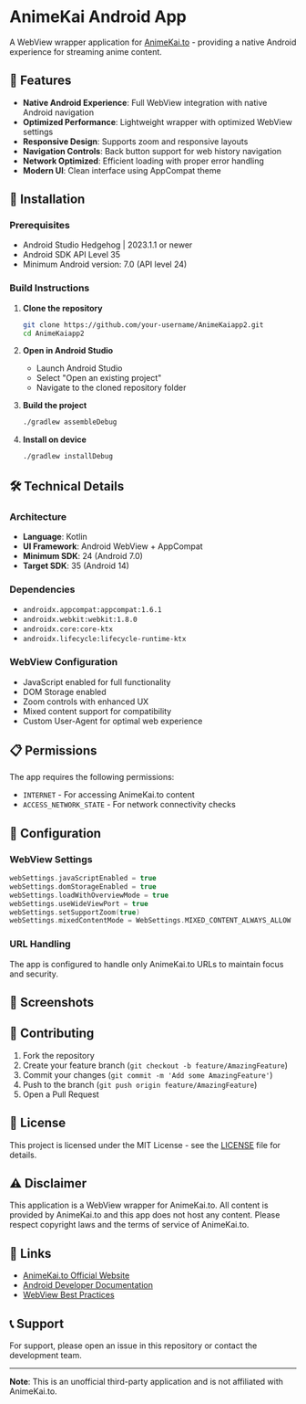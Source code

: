 # AnimeKai Android App

A WebView wrapper application for [AnimeKai.to](https://animekai.to/home) - providing a native Android experience for streaming anime content.

## 📱 Features

- **Native Android Experience**: Full WebView integration with native Android navigation
- **Optimized Performance**: Lightweight wrapper with optimized WebView settings
- **Responsive Design**: Supports zoom and responsive layouts
- **Navigation Controls**: Back button support for web history navigation
- **Network Optimized**: Efficient loading with proper error handling
- **Modern UI**: Clean interface using AppCompat theme

## 🚀 Installation

### Prerequisites
- Android Studio Hedgehog | 2023.1.1 or newer
- Android SDK API Level 35
- Minimum Android version: 7.0 (API level 24)

### Build Instructions

1. **Clone the repository**
   ```bash
   git clone https://github.com/your-username/AnimeKaiapp2.git
   cd AnimeKaiapp2
   ```

2. **Open in Android Studio**
   - Launch Android Studio
   - Select "Open an existing project"
   - Navigate to the cloned repository folder

3. **Build the project**
   ```bash
   ./gradlew assembleDebug
   ```

4. **Install on device**
   ```bash
   ./gradlew installDebug
   ```

## 🛠️ Technical Details

### Architecture
- **Language**: Kotlin
- **UI Framework**: Android WebView + AppCompat
- **Minimum SDK**: 24 (Android 7.0)
- **Target SDK**: 35 (Android 14)

### Dependencies
- `androidx.appcompat:appcompat:1.6.1`
- `androidx.webkit:webkit:1.8.0`
- `androidx.core:core-ktx`
- `androidx.lifecycle:lifecycle-runtime-ktx`

### WebView Configuration
- JavaScript enabled for full functionality
- DOM Storage enabled
- Zoom controls with enhanced UX
- Mixed content support for compatibility
- Custom User-Agent for optimal web experience

## 📋 Permissions

The app requires the following permissions:
- `INTERNET` - For accessing AnimeKai.to content
- `ACCESS_NETWORK_STATE` - For network connectivity checks

## 🔧 Configuration

### WebView Settings
```kotlin
webSettings.javaScriptEnabled = true
webSettings.domStorageEnabled = true
webSettings.loadWithOverviewMode = true
webSettings.useWideViewPort = true
webSettings.setSupportZoom(true)
webSettings.mixedContentMode = WebSettings.MIXED_CONTENT_ALWAYS_ALLOW
```

### URL Handling
The app is configured to handle only AnimeKai.to URLs to maintain focus and security.

## 📱 Screenshots

<!-- Add screenshots here when available -->

## 🤝 Contributing

1. Fork the repository
2. Create your feature branch (`git checkout -b feature/AmazingFeature`)
3. Commit your changes (`git commit -m 'Add some AmazingFeature'`)
4. Push to the branch (`git push origin feature/AmazingFeature`)
5. Open a Pull Request

## 📄 License

This project is licensed under the MIT License - see the [LICENSE](LICENSE) file for details.

## ⚠️ Disclaimer

This application is a WebView wrapper for AnimeKai.to. All content is provided by AnimeKai.to and this app does not host any content. Please respect copyright laws and the terms of service of AnimeKai.to.

## 🔗 Links

- [AnimeKai.to Official Website](https://animekai.to/home)
- [Android Developer Documentation](https://developer.android.com/)
- [WebView Best Practices](https://developer.android.com/guide/webapps/webview)

## 📞 Support

For support, please open an issue in this repository or contact the development team.

---

**Note**: This is an unofficial third-party application and is not affiliated with AnimeKai.to. 